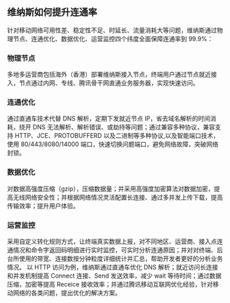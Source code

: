 ## 维纳斯如何提升连通率
针对移动网络可用性差、稳定性不足、时延长、流量消耗大等问题，维纳斯通过物理节点、连通优化、数据优化、运营监控四个纬度全面保障连通率到 99.9%：

### 物理节点
多地多运营商包括海外（香港）部署维纳斯接入节点，终端用户通过节点就近接入，节点通过内网、专线、腾讯骨干网直通业务服务器，实现快速访问。 

### 连通优化
通过直通车技术代替 DNS 解析，定期下发就近节点 IP，省去域名解析的时间消耗，绕开 DNS 无法解析、解析错误、或劫持等问题；通过兼容多种协议，兼容支持 HTTP、JCE、PROTOBUFFERD 以及二进制等多种协议,以及智能端口技术，使用 80/443/8080/14000 端口，快速切换问题端口，避免网络故障，突破网络封锁。

### 数据优化
对数据高强度压缩（gzip），压缩数据量；并采用高强度加密算法对数据加密，提高无线网络安全性；并根据网络情况灵活配置长连接、通过多并发上传下载，提高传输效率；提升用户体验。

### 运营监控
采用自定义转化规则方式，让终端真实数据上报，对不同地区、运营商、接入点连通情况和命令字返回码明细进行实时监控，可实时分析连通原因；并对对终端、后台所使用的带宽、连接数按分钟粒度详细统计并汇总，帮助开发者更好的分析业务情况。  以 HTTP 访问为例，维纳斯通过直通车优化 DNS 解析；就近访问长连接和并发机制提高 Connect 连接、Send 发送效率，减少 wait 等待时间；通过数据压缩，加密等提高 Receice 接收效率；并通过腾讯移动互联网优化经验，针对移动网络的各类问题，提出优化的解决方案。 